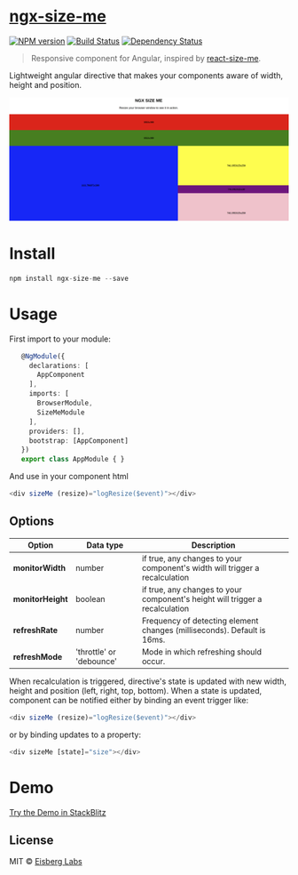 # [ngx-size-me](https://github.com/eisberg-labs/ngx-size-me)
[![NPM version][npm-image]][npm-url] [![Build Status][travis-image]][travis-url] [![Dependency Status][daviddm-image]][daviddm-url]
>Responsive component for Angular, inspired by [react-size-me](https://github.com/ctrlplusb/react-size-me).


Lightweight angular directive that makes your components aware of width, height and position.  

![Example](docs/thumbnail.png)
# Install

```javascript
npm install ngx-size-me --save

```
# Usage
First import to your module:
```typescript
   @NgModule({
     declarations: [
       AppComponent
     ],
     imports: [
       BrowserModule,
       SizeMeModule
     ],
     providers: [],
     bootstrap: [AppComponent]
   })
   export class AppModule { }

```
And use in your component html
```typescript
<div sizeMe (resize)="logResize($event)"></div>

```
## Options
Option | Data type | Description
-------|-----------|------------
**monitorWidth** | number | if true, any changes to your component's width will trigger a recalculation
**monitorHeight** | boolean | if true, any changes to your component's height will trigger a recalculation
**refreshRate** | number | Frequency of detecting element changes (milliseconds). Default is 16ms.
**refreshMode** | 'throttle' or 'debounce' | Mode in which refreshing should occur.

When recalculation is triggered, directive's state is updated with new width, height and position (left, right, top, bottom).
When a state is updated, component can be notified either by binding an event trigger like:
```typescript
<div sizeMe (resize)="logResize($event)"></div>

```
or by binding updates to a property:
```typescript
<div sizeMe [state]="size"></div>
```

# Demo

[Try the Demo in StackBlitz](https://stackblitz.com/edit/ngx-size-me-demo)

## License

MIT © [Eisberg Labs](https://www.eisberg-labs.com)


[npm-image]: https://badge.fury.io/js/ngx-size-me.svg
[npm-url]: https://npmjs.org/package/ngx-size-me
[travis-image]: https://travis-ci.com/eisberg-labs/ngx-size-me.svg?branch=develop
[travis-url]: https://travis-ci.com/eisberg-labs/ngx-size-me?branch=develop
[daviddm-image]: https://david-dm.org/eisberg-labs/ngx-size-me.svg?theme=shields.io&path=projects/ngx-size-me
[daviddm-url]: https://david-dm.org/eisberg-labs/ngx-size-me?path=projects/ngx-size-me
